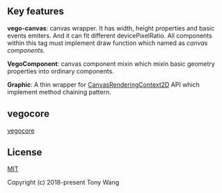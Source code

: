 ## Key features

**vego-canvas**: canvas wrapper. It has width, height properties and basic events emiters. And it can fit different devicePixelRatio. All components within this tag must implement draw function which named as  *canvas components*.

**VegoComponent**: canvas component mixin which mixin basic geometry properties into ordinary components.

**Graphic**: A thin wrapper for [CanvasRenderingContext2D](https://developer.mozilla.org/zh-CN/docs/Web/API/CanvasRenderingContext2D) API which implement method chaining pattern.

## vegocore
[vegocore](https://github.com/vego-canvas/vego-core)


## License

[MIT](http://opensource.org/licenses/MIT)

Copyright (c) 2018-present Tony Wang